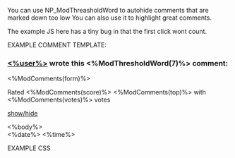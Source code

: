 You can use NP_ModThreasholdWord to autohide comments that are marked down too low
You can also use it to highlight great comments.

The example JS here has a tiny bug in that the first click wont count.

EXAMPLE COMMENT TEMPLATE:

<div class="itemcomment id<%memberid%>">
<h3><a href="<%userlinkraw%>"
title="<%ip%> | Click to visit <%user%>'s website or send an email">
<%user%></a> wrote this <%ModThresholdWord(7)%> comment:</h3>
<p><%ModComments(form)%></p>
<p>Rated <%ModComments(score)%> <%ModComments(top)%> with <%ModComments(votes)%> votes</p>
<div class="js"><p><a href="#sh<%commentid%>" onclick="document.getElementById('CC<%commentid%>').style.display = (document.getElementById('CC<%commentid%>').style.display == 'none') ? '' : 'none';
">show/hide</a></p>
</div>
<div class="commentbody <%ModThresholdWord(0)%>" id="CC<%commentid%>">
<%body%>
</div>
<div class="commentinfo">
<%date%> <%time%>
</div>
</div>

EXAMPLE CSS

<style>
    .Hidden {
        display:none;
    }
    
    .Golden {
        border:1px solid yellow;
    }

    .Normal {
        
    }    
</style>